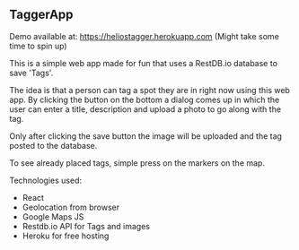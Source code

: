 ## TaggerApp

Demo available at: https://heliostagger.herokuapp.com (Might take some time to spin up)

This is a simple web app made for fun that uses a RestDB.io database to save 'Tags'.

The idea is that a person can tag a spot they are in right now using this web app. By clicking the button on the bottom a dialog comes up in which the user can enter a title, description and upload a photo to go along with the tag.

Only after clicking the save button the image will be uploaded and the tag posted to the database.

To see already placed tags, simple press on the markers on the map.

Technologies used:
- React
- Geolocation from browser
- Google Maps JS
- Restdb.io API for Tags and images
- Heroku for free hosting
